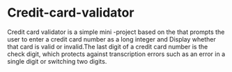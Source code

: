 # Credit-card-validator
Credit card validator is a simple mini -project based on the that prompts the user to enter a credit card number as a long integer and Display whether that card is valid or invalid.The last digit of a credit card number is the check digit, which protects against transcription errors such as an error in a single digit or switching two digits. 
